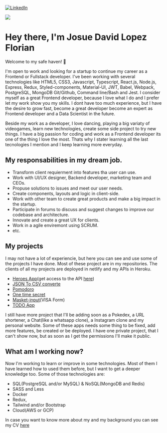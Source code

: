 
[![LinkedIn](https://img.shields.io/badge/LinkedIn-09f?style=for-the-badge&logo=linkedin&logoColor=white)](https://www.linkedin.com/in/josue-david-lopez-florian-47905b157/)

[![](https://img.shields.io/twitter/follow/DavidJumpstonik?style=for-the-badge&color=09f&labelColor=black&logo=twitter&label=@DavidJumpstonik)](https://twitter.com/DavidJumpstonik)

# Hey there, I'm Josue David Lopez Florian

Welcome to my safe haven! 👋

I'm open to work and looking for a startup to continue my career as a Frontend or Fullstack developer. I've been working with several technologies like HTML5, CSS3, Javascript, Typescript, React.js, Node.js, Express, Redux, Styled-components, Material-UI, JWT, Babel, Webpack, PostgreSQL, MongoDB Git/Github, Command line/Bash and Jest. I consider myself as a great Frontend developer, because I love what I do and I prefer let my work show you my skills. I dont have too much experience, but I have the desire to grow fast, become a great developer become an expert as Frontend developer and a Data Scientist in the future.

Beside my work as a developer, I love dancing, playing a big variaty of videogames, learn new technologies, create some side project to try new things. I have a big passion for coding and work as a Frontend developer its one of the thing I love the most. Thats why I stater learning all the last tecnologies I mention and I keep learning more everyday.

## My responsabilities in my dream job.
- Transform client requierment into features tha user can use.
- Work with UI/UX designer, Backend developer, marketing team and CEOs.
- Propuse solutions to issues and meet our user needs.
- Create components, layouts and logic in client-side.
- Work with other team to create great products and make a big impact in the startup.
- Participate in forums to discuss and suggest changes to improve our codebase and architecture.
- Innovate and create a great UX for clients.
- Work in a agile enviremont using SCRUM.
- etc.

## My projects
I may not have a lot of experiencie, but here you can see and use some of the projects I have done. Most of these project are in my repositories. The clients of all my projects are deployed in netlify and my APIs in Heroku.
- [Heroes App](https://jumpstonik-heroes-app.netlify.app/)(get access to the API [here](https://cors-anywhere.herokuapp.com/corsdemo))
- [JSON To CSV converte](https://jumpstonik-json-to-csv.netlify.app/)
- [Pomodoro](https://jumpstonik-pomodoro.netlify.app/)
- [One time secret](https://jumpstonik-one-time-secret.netlify.app/)
- [Masket-input](https://jumpstonik-masket-input-visa-form.netlify.app/)(VISA Form)
- [TODO App](https://jumpstonik-todo.netlify.app/)

I still have more project that I'll be adding soon as a Pokedex, a URL shortener, a Chat(like a whatsapp clone), a Instagram clone and my personal website. Some of these apps needs some thing to be fixed, add more features, be created or be deployed. I have one private project, that I can't show now, but as soon as I get the permissions I'll make it public.

## What am I working now?
Now I'm working to learn or improve in some technologies. Most of them I have learned how to used them before, but I want to get a deeper knowledge too. Some of those technologies are:
- SQL(PostgreSQL and/or MySQL) & NoSQL(MongoDB and Redis)
- SASS and Less
- Docker
- Redux,
- Tailwind and/or Bootstrap
- Cloud(AWS or GCP)

In case you want to know more about my and my background you can see my CV [here](https://drive.google.com/file/d/1KIdR9XW9iOax_M00Jw6503CGGmr59MUy/view?usp=sharing)
<!--
**JUMPSTONIK/JUMPSTONIK** is a ✨ _special_ ✨ repository because its `README.md` (this file) appears on your GitHub profile.

Here are some ideas to get you started:

- 🔭 I’m currently working on ...
- 🌱 I’m currently learning ...
- 👯 I’m looking to collaborate on ...
- 🤔 I’m looking for help with ...
- 💬 Ask me about ...
- 📫 How to reach me: ...
- 😄 Pronouns: ...
- ⚡ Fun fact: ...
-->
